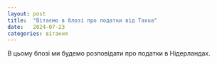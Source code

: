 ```yaml
---
layout: post
title:  "Вітаємо в блозі про податки від Taxua"
date:   2024-07-23
categories: вітання
---
```

В цьому блозі ми будемо розповідати про податки в Нідерландах.
